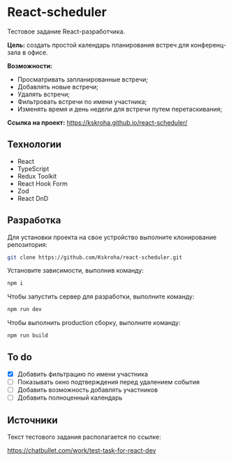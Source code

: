 # React-scheduler

Тестовое задание React-разработчика.

**Цель:** создать простой календарь планирования встреч для конференц-зала в офисе.

**Возможности:**
* Просматривать запланированные встречи;
* Добавлять новые встречи;
* Удалять встречи;
* Фильтровать встречи по имени участника;
* Изменять время и день недели для встречи путем перетаскивания;

**Ссылка на проект:** https://kskroha.github.io/react-scheduler/

## Технологии
- React
- TypeScript
- Redux Toolkit
- React Hook Form
- Zod
- React DnD

## Разработка
Для установки проекта на свое устройство выполните клонирование репозитория:

```sh
git clone https://github.com/Kskroha/react-scheduler.git
```

Установите зависимости, выполнив команду:
```sh
npm i
```

Чтобы запустить сервер для разработки, выполните команду:
```sh
npm run dev
```

Чтобы выполнить production сборку, выполните команду: 
```sh
npm run build
```

## To do
- [x] Добавить фильтрацию по имени участника
- [ ] Показывать окно подтверждения перед удалением события
- [ ] Добавить возможность добавлять участников
- [ ] Добавить полноценный календарь

## Источники
Текст тестового задания располагается по ссылке:

https://chatbullet.com/work/test-task-for-react-dev
